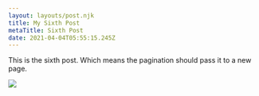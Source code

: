 ```yaml
---
layout: layouts/post.njk
title: My Sixth Post
metaTitle: Sixth Post
date: 2021-04-04T05:55:15.245Z
---
```

This is the sixth post.  Which means the pagination should pass it to a new page.



![](https://images.unsplash.com/photo-1593642532454-e138e28a63f4?ixid=MXwxMjA3fDF8MHxwaG90by1wYWdlfHx8fGVufDB8fHw%3D&ixlib=rb-1.2.1&auto=format&fit=crop&w=1950&q=80)